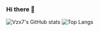 ### Hi there 👋

![Vzx7's GitHub stats](https://github-readme-stats.vercel.app/api?username=vzx7&show=reviews,contribs,discussions_started,discussions_answered,prs_merged,prs_merged_percentage&show_icons=true&theme=transparent)
![Top Langs](https://github-readme-stats.vercel.app/api/top-langs/?username=vzx7&theme=transparent&size_weight=0.5&count_weight=0.5&langs_count=6&layout=donut-vertical)
<!--
**vzx7/vzx7** is a ✨ _special_ ✨ repository because its `README.md` (this file) appears on your GitHub profile.

Here are some ideas to get you started:

- 🔭 I’m currently working on ...
- 🌱 I’m currently learning ...
- 👯 I’m looking to collaborate on ...
- 🤔 I’m looking for help with ...
- 💬 Ask me about ...
- 📫 How to reach me: ...
- 😄 Pronouns: ...
- ⚡ Fun fact: ...
-->
